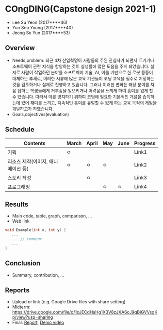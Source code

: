 # COngDING(Capstone design 2021-1)

- Lee Su Yeon (2017****46)
- Yun Seo Young (2017****40)
- Jeong So Yun (2017****53)

## Overview

- Needs,problem: 최근 4차 산업혁명이 사람들의 주된 관심사가 되면서 IT기기나 소프트웨어 관련 지식을 함양하는 것이 실생활에 많은 도움을 주게 되었습니다. 실제로 사람이 작업하던 분야를 소프트웨어 기술, AI, 이를 기반으로 한 로봇 등등이 대체하는 추세로, 이러한 시류에 많은 교육 기관들이 코딩 교육을 필수로 지정하는 것을 검토하거나 실제로 진행하고 있습니다. 그러나 이러한 변화는 해당 분야를 처음 접하는 학생들에게 거부감을 일으키거나 어려움을 느끼게 하여 흥미를 잃게 할 수 있습니다. 따라서 이를 방지하기 위하여 코딩에 필요한 기본적인 개념을 습득하는데 있어 재미를 느끼고, 지속적인 흥미를 유발할 수 있게 하는 교육 목적의 게임을 개발하고자 하였습니다.
- Goals,objectives(evaluation)

## Schedule
| Contents | March | April |  May  | June  |   Progress   |
|----------|-------|-------|-------|-------|--------------|
|   기획   |   ㅇ    |       |       |       |     Link1    |
| 리소스 제작(이미지, 애니메이션 등) |   ㅇ   |   ㅇ    |   ㅇ    |       |     Link2    |
| 스토리 작성 |       |   ㅇ    |       |       |     Link3    |
| 프로그래밍 |       |       |   ㅇ   |   ㅇ   |     Link4    |

## Results
* Main code, table, graph, comparison, ...
* Web link

``` C++
void Example(int x, int y) {
   ...  
   ... // comment
   ...
}
```

## Conclusion
* Summary, contribution, ...

## Reports
* Upload or link (e.g. Google Drive files with share setting)
* Midterm: https://drive.google.com/file/d/1xJECdHaHg1X3V8zJXA6cJ9qBiGVVsgKp/view?usp=sharing
* Final: [Report](Reports/Final.pdf), [Demo video](Reports/Demo.mp4)
